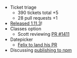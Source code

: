 * Ticket triage
  * 390 tickets total +5
  * 28 pull requests +1
* [Released 1.11.3](http://blog.jqueryui.com/2015/02/jquery-ui-1-11-3/)!
* Classes option
  * Scott reviewing [PR #1411](https://github.com/jquery/jquery-ui/pull/1411)
* Datepicker
  * [Felix to land his PR](https://github.com/jquery/jquery-ui/pull/1432)
* Discussing [publishing to npm](https://bugs.jqueryui.com/ticket/11101)
